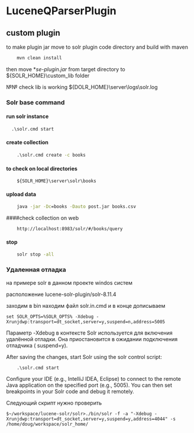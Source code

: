
# LuceneQParserPlugin

## custom plugin
to make plugin jar
move to solr plugin code directory and build with maven
```cmd
    mvn clean install
```
then move  **se-plugin.jar* from target directory to ${SOLR_HOME}\custom_lib folder

№№ check lib is working
${DOLR_HOME}\server\logs\solr.log


### Solr base command
#### run solr instance
```cmd
  .\solr.cmd start
```

#### create collection
```cmd
	.\solr.cmd create -c books
```

#### to check on local directories
```
	${SOLR_HOME}\server\solr\books
```

#### upload data
```cmd
	java -jar -Dc=books -Dauto post.jar books.csv
```

####check collection on web
```
	http://localhost:8983/solr/#/books/query
```

#### stop
```cmd
	solr stop -all
```


### Удаленная отладка 
на примере solr в данном проекте windos систем 

расположение 
lucene-solr-plugin/solr-8.11.4

заходим в bin 
находим файл solr.in.cmd и в конце дописываем 
```
set SOLR_OPTS=%SOLR_OPTS% -Xdebug -Xrunjdwp:transport=dt_socket,server=y,suspend=n,address=5005
```
Параметр -Xdebug в контексте Solr используется для включения удалённой отладки. Она приостановится в ожидании подключения отладчика ( suspend=y).

After saving the changes, start Solr using the solr control script:
```
	.\solr.cmd start
```

Configure your IDE (e.g., IntelliJ IDEA, Eclipse) to connect to the remote Java application on the specified port (e.g., 5005). You can then set breakpoints in your Solr code and debug it remotely.


Следующий скрипт нужно проверить 
```
$~/workspace/lucene-solr/solr>./bin/solr -f -a "-Xdebug -Xrunjdwp:transport=dt_socket,server=y,suspend=y,address=4044" -s /home/doug/workspace/solr_home/
```
